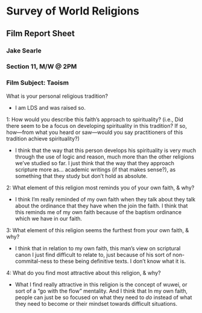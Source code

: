 # Survey of World Religions
## Film Report Sheet

### Jake Searle
### Section 11, M/W @ 2PM
### Film Subject: Taoism

What is your personal religious tradition?
- I am LDS and was raised so.

1: How would you describe this faith’s approach to spirituality? (i.e., Did there seem to be a focus on developing spirituality in this tradition? If so, how—from what you heard or saw—would you say practitioners of this tradition achieve spirituality?)
  - I think that the way that this person develops his spirituality is very much through the use of logic and reason, much more than the other religions we’ve studied so far. I just think that the way that they approach scripture more as... academic writings (if that makes sense?), as something that they study but don’t hold as absolute.

2: What element of this religion most reminds you of your own faith, & why?
  - I think I’m really reminded of my own faith when they talk about they talk about the ordinance that they have when the join the faith. I think that this reminds me of my own faith because of the baptism ordinance which we have in our faith.

3: What element of this religion seems the furthest from your own faith, & why?
  - I think that in relation to my own faith, this man’s view on scriptural canon I just find difficult to relate to, just because of his sort of non-commital-ness to these being definitive texts. I don’t know what it is.

4: What do you find most attractive about this religion, & why?
  - What I find really attractive in this religion is the concept of wuwei, or sort of a “go with the flow” mentality. And I think that In my own faith, people can just be so focused on what they need to *do* instead of what they need to become or their mindset towards difficult situations.

